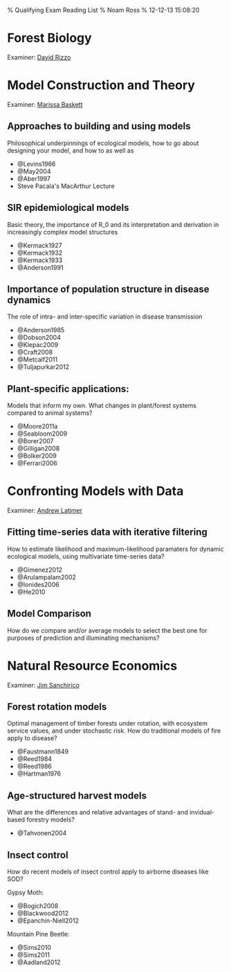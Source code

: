 % Qualifying Exam Reading List
% Noam Ross
% 12-12-13 15:08:20

Forest Biology
==============

Examiner: [David Rizzo](http://ucanr.org/sites/rizzolab/)

Model Construction and Theory
=============================


Examiner: [Marissa Baskett](http://www.des.ucdavis.edu/faculty/baskett/)

Approaches to building and using models
---------------------------------------

Philosophical underpinnings of ecological models, how to go about designing your model, and how to  as well as 

- @Levins1966
- @May2004
- @Aber1997
- Steve Pacala's MacArthur Lecture

SIR epidemiological models
--------------------------

Basic theory, the importance of R_0 and its interpretation and derivation in increasingly complex model structures

 - @Kermack1927
 - @Kermack1932
 - @Kermack1933
 - @Anderson1991
 
Importance of population structure in disease dynamics
------------------------------------------------------

The role of intra- and inter-specific variation in disease transmission

 - @Anderson1985
 - @Dobson2004
 - @Klepac2009
 - @Craft2008
 - @Metcalf2011
 - @Tuljapurkar2012

 
Plant-specific applications:
----------------------------

Models that inform my own.  What changes in plant/forest systems compared to animal systems?

 - @Moore2011a
 - @Seabloom2009
 - @Borer2007
 - @Gilligan2008
 - @Bolker2009
 - @Ferrari2006

Confronting Models with Data
============================

Examiner: [Andrew
Latimer](http://www.plantsciences.ucdavis.edu/faculty/latimer/index.htm)

Fitting time-series data with iterative filtering
-------------------------------------------------

How to estimate likelihood and maximum-likelihood paramaters for dynamic ecological models, using multivariate time-series data?

 - @Gimenez2012
 - @Arulampalam2002
 - @Ionides2006
 - @He2010
 

Model Comparison
----------------

How do we compare and/or average models to select the best one for purposes of prediction and illuminating mechanisms?

Natural Resource Economics
==========================

Examiner: [Jim
Sanchirico](http://www.des.ucdavis.edu/faculty/Sanchirico/Index.htm)

## Forest rotation models

Optimal management of timber forests under rotation, with ecosystem service values, and under stochastic risk.  How do traditional models of fire apply to disease?

 - @Faustmann1849
 - @Reed1984
 - @Reed1986
 - @Hartman1976

## Age-structured harvest models

What are the differences and relative advantages of stand- and invidual-based forestry models?

 - @Tahvonen2004

## Insect control

How do recent models of insect control apply to airborne diseases like SOD?

Gypsy Moth:

 - @Bogich2008
 - @Blackwood2012
 - @Epanchin-Niell2012

Mountain Pine Beetle:

 - @Sims2010
 - @Sims2011
 - @Aadland2012
